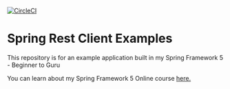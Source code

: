 [![CircleCI](https://circleci.com/gh/itisha/spring-rest-client-examples.svg?style=svg)](https://circleci.com/gh/itisha/spring-rest-client-examples)
# Spring Rest Client Examples

This repository is for an example application built in my Spring Framework 5 - Beginner to Guru

You can learn about my Spring Framework 5 Online course [here.](http://courses.springframework.guru/p/spring-framework-5-begginer-to-guru/?product_id=363173)
